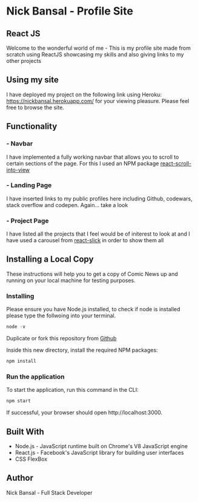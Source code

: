 # Nick Bansal - Profile Site
## React JS

Welcome to the wonderful world of me - This is my profile site made from scratch using ReactJS showcasing my skills and also giving links to my other projects


## Using my site
I have deployed my project on the following link using Heroku: https://nickbansal.herokuapp.com/ for your viewing pleasure. Please feel free to browse the site.

## Functionality

### - Navbar
I have implemented a fully working navbar that allows you to scroll to certain sections of the page. For this I used an NPM package [react-scroll-into-view](https://www.npmjs.com/package/react-scroll-into-view)

### - Landing Page
I have inserted links to my public profiles here including Github, codewars, stack overflow and codepen. Again... take a look

### - Project Page
I have listed all the projects that I feel would be of initerest to look at and I have used a carousel from [react-slick](https://react-slick.neostack.com/) in order to show them all

## Installing a Local Copy

These instructions will help you to get a copy of Comic News up and running on your local machine for testing purposes.

### Installing

Please ensure you have Node.js installed, to check if node is installed please type the follwoing into your terminal.
```js
node -v
```

Duplicate or fork this repository from [Github](https://github.com/NickBansal/ProfileSite)

Inside this new directory, install the required NPM packages:

```js
npm install
```

### Run the application

To start the application, run this command in the CLI:

```js
npm start
```

If successful, your browser should open http://localhost:3000.

## Built With
* Node.js - JavaScript runtime built on Chrome's V8 JavaScript engine
* React.js - Facebook's JavaScript library for building user interfaces
* CSS FlexBox

## Author
Nick Bansal - Full Stack Developer
